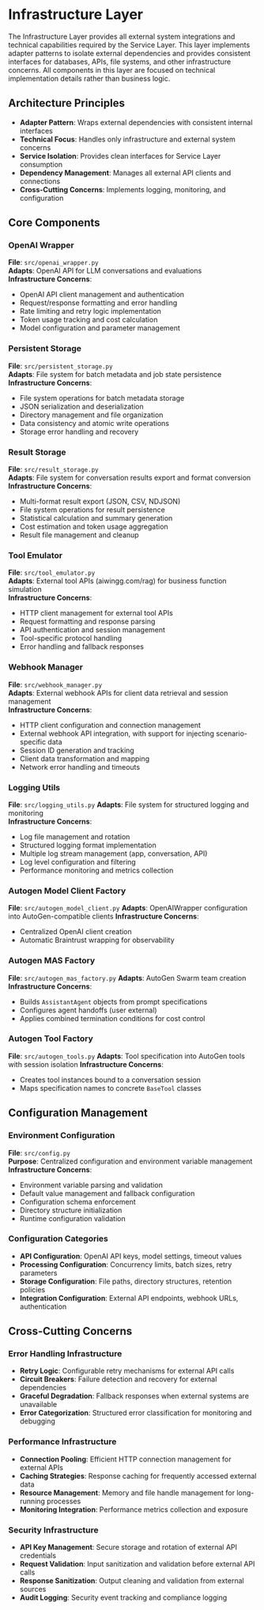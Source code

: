 # Infrastructure Layer

The Infrastructure Layer provides all external system integrations and technical capabilities required by the Service Layer. This layer implements adapter patterns to isolate external dependencies and provides consistent interfaces for databases, APIs, file systems, and other infrastructure concerns. All components in this layer are focused on technical implementation details rather than business logic.

## Architecture Principles

- **Adapter Pattern**: Wraps external dependencies with consistent internal interfaces
- **Technical Focus**: Handles only infrastructure and external system concerns
- **Service Isolation**: Provides clean interfaces for Service Layer consumption
- **Dependency Management**: Manages all external API clients and connections
- **Cross-Cutting Concerns**: Implements logging, monitoring, and configuration

## Core Components

### OpenAI Wrapper
**File**: `src/openai_wrapper.py`  
**Adapts**: OpenAI API for LLM conversations and evaluations  
**Infrastructure Concerns**:
- OpenAI API client management and authentication
- Request/response formatting and error handling
- Rate limiting and retry logic implementation
- Token usage tracking and cost calculation
- Model configuration and parameter management

### Persistent Storage
**File**: `src/persistent_storage.py`  
**Adapts**: File system for batch metadata and job state persistence  
**Infrastructure Concerns**:
- File system operations for batch metadata storage
- JSON serialization and deserialization
- Directory management and file organization
- Data consistency and atomic write operations
- Storage error handling and recovery

### Result Storage
**File**: `src/result_storage.py`  
**Adapts**: File system for conversation results export and format conversion  
**Infrastructure Concerns**:
- Multi-format result export (JSON, CSV, NDJSON)
- File system operations for result persistence
- Statistical calculation and summary generation
- Cost estimation and token usage aggregation
- Result file management and cleanup

### Tool Emulator
**File**: `src/tool_emulator.py`  
**Adapts**: External tool APIs (aiwingg.com/rag) for business function simulation  
**Infrastructure Concerns**:
- HTTP client management for external tool APIs
- Request formatting and response parsing
- API authentication and session management
- Tool-specific protocol handling
- Error handling and fallback responses

### Webhook Manager
**File**: `src/webhook_manager.py`  
**Adapts**: External webhook APIs for client data retrieval and session management  
**Infrastructure Concerns**:
- HTTP client configuration and connection management
- External webhook API integration, with support for injecting scenario-specific data
- Session ID generation and tracking
- Client data transformation and mapping
- Network error handling and timeouts

### Logging Utils
**File**: `src/logging_utils.py`
**Adapts**: File system for structured logging and monitoring  
**Infrastructure Concerns**:
- Log file management and rotation
- Structured logging format implementation
- Multiple log stream management (app, conversation, API)
- Log level configuration and filtering
- Performance monitoring and metrics collection

### Autogen Model Client Factory
**File**: `src/autogen_model_client.py`
**Adapts**: OpenAIWrapper configuration into AutoGen-compatible clients
**Infrastructure Concerns**:
- Centralized OpenAI client creation
- Automatic Braintrust wrapping for observability

### Autogen MAS Factory
**File**: `src/autogen_mas_factory.py`
**Adapts**: AutoGen Swarm team creation
**Infrastructure Concerns**:
- Builds `AssistantAgent` objects from prompt specifications
- Configures agent handoffs (user external)
- Applies combined termination conditions for cost control

### Autogen Tool Factory
**File**: `src/autogen_tools.py`
**Adapts**: Tool specification into AutoGen tools with session isolation
**Infrastructure Concerns**:
- Creates tool instances bound to a conversation session
- Maps specification names to concrete `BaseTool` classes

## Configuration Management

### Environment Configuration
**File**: `src/config.py`  
**Purpose**: Centralized configuration and environment variable management  
**Infrastructure Concerns**:
- Environment variable parsing and validation
- Default value management and fallback configuration
- Configuration schema enforcement
- Directory structure initialization
- Runtime configuration validation

### Configuration Categories
- **API Configuration**: OpenAI API keys, model settings, timeout values
- **Processing Configuration**: Concurrency limits, batch sizes, retry parameters
- **Storage Configuration**: File paths, directory structures, retention policies
- **Integration Configuration**: External API endpoints, webhook URLs, authentication

## Cross-Cutting Concerns

### Error Handling Infrastructure
- **Retry Logic**: Configurable retry mechanisms for external API calls
- **Circuit Breakers**: Failure detection and recovery for external dependencies
- **Graceful Degradation**: Fallback responses when external systems are unavailable
- **Error Categorization**: Structured error classification for monitoring and debugging

### Performance Infrastructure
- **Connection Pooling**: Efficient HTTP connection management for external APIs
- **Caching Strategies**: Response caching for frequently accessed external data
- **Resource Management**: Memory and file handle management for long-running processes
- **Monitoring Integration**: Performance metrics collection and exposure

### Security Infrastructure
- **API Key Management**: Secure storage and rotation of external API credentials
- **Request Validation**: Input sanitization and validation before external API calls
- **Response Sanitization**: Output cleaning and validation from external sources
- **Audit Logging**: Security event tracking and compliance logging